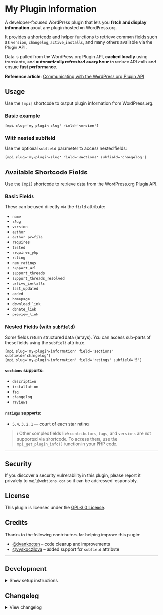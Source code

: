 # My Plugin Information #

A developer-focused WordPress plugin that lets you **fetch and display information** about any plugin hosted on WordPress.org.

It provides a shortcode and helper functions to retrieve common fields such as `version`, `changelog`, `active_installs`, and many others available via the Plugin API.

Data is pulled from the WordPress.org Plugin API, **cached locally** using transients, and **automatically refreshed every hour** to reduce API calls and ensure **fast performance**.

**Reference article**: [Communicating with the WordPress.org Plugin API](https://code.tutsplus.com/communicating-with-the-wordpressorg-plugin-api--wp-33069t)


## Usage

Use the `[mpi]` shortcode to output plugin information from WordPress.org.

### Basic example

```
[mpi slug='my-plugin-slug' field='version']
```

### With nested subfield

Use the optional `subfield` parameter to access nested fields:

```
[mpi slug='my-plugin-slug' field='sections' subfield='changelog']
```

## Available Shortcode Fields

Use the `[mpi]` shortcode to retrieve data from the WordPress.org Plugin API.

### Basic Fields

These can be used directly via the `field` attribute:

- `name`
- `slug`
- `version`
- `author`
- `author_profile`
- `requires`
- `tested`
- `requires_php`
- `rating`
- `num_ratings`
- `support_url`
- `support_threads`
- `support_threads_resolved`
- `active_installs`
- `last_updated`
- `added`
- `homepage`
- `download_link`
- `donate_link`
- `preview_link`

### Nested Fields (with `subfield`)

Some fields return structured data (arrays). You can access sub-parts of these fields using the `subfield` attribute.

```text
[mpi slug='my-plugin-information' field='sections' subfield='changelog']
[mpi slug='my-plugin-information' field='ratings' subfield='5']
```

#### `sections` supports:
- `description`
- `installation`
- `faq`
- `changelog`
- `reviews`

#### `ratings` supports:
- `5`, `4`, `3`, `2`, `1` — count of each star rating


> ℹ️ Other complex fields like `contributors`, `tags`, and `versions` are not supported via shortcode.
> To access them, use the `mpi_get_plugin_info()` function in your PHP code.

---

## Security

If you discover a security vulnerability in this plugin, please report it privately to `mail@webtions.com` so it can be addressed responsibly.

## License

This plugin is licensed under the [GPL-3.0 License](http://www.gnu.org/licenses/gpl-3.0.txt).

## Credits

Thanks to the following contributors for helping improve this plugin:

- [@dvankooten](https://github.com/dvankooten) – code cleanup and improvements
- [@vyskoczilova](https://github.com/vyskoczilova) – added support for `subfield` attribute

---

## Development

<details><summary>Show setup instructions</summary>

### Setup

To contribute to the plugin and ensure your code follows coding standards:

1. Clone the repository:

    ```sh
    git clone https://github.com/webtions/my-plugin-information.git
    ```

2. Navigate to the plugin directory:

    ```sh
    cd my-plugin-information
    ```

3. Install PHP dependencies:

    ```sh
    composer install
    ```

### Development Commands

Check for coding standard issues:

```bash
composer standards:check
```

Automatically fix fixable code style issues:

```bash
composer standards:fix
```

Run static analysis:

```bash
composer analyze
```

> This plugin follows the official [WordPress Coding Standards](https://developer.wordpress.org/coding-standards/).

</details>

## Changelog

<details><summary>View changelog</summary>

### 1.0.0 - (27 July 2025)

- Added `mpi_transient_expiration` filter to control cache duration
- Added `subfield` shortcode attribute (thanks to [@vyskoczilova](https://profiles.wordpress.org/vyskoczilova/))
- Added support for nested fields like `sections` and `ratings`
- Added support for retrieving average star rating using the `ratings.average` subfield, e.g. `[mpi slug="plugin-slug" field="ratings" subfield="average"]`
- Changed transient naming format to `mpi-{slug}`
- Renamed class file and class name to match plugin slug
- Improved shortcode fallback handling
- Fixed issues reported by PHPCS and PHPStan
- Added inline comments throughout the plugin
 Updated readme with usage and dev instructions

### 0.3.0 - (24 June 2015)

- Simplified shortcode logic by removing hardcoded if checks for specific fields like rating, version, etc. (thanks to [@dvankooten](https://profiles.wordpress.org/dvankooten/))
- Now all fields are fetched dynamically from the API response

### 0.2.0 - (30 April 2014)

- Added 3 new fields (thanks to [Piet from SenlinOnline.com](https://profiles.wordpress.org/senlin/))

### 0.1.1 - (15 November 2013)

- Structural changes to improve logic

### 0.1.0 - (30 September 2013)

- Initial release

</details>
